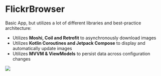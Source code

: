# FlickrBrowser

Basic App, but utilizes a lot of different libraries and best-practice architecture:
- Utilizes **Moshi, Coil and Retrofit** to asynchronously download images
- Utilizes **Kotlin Coroutines and Jetpack Compose** to display and automatically update images
- Utilizes **MVVM & ViewModels** to persist data across configuration changes

![](https://github.com/ryannmahajan/FlickrBrowser/blob/master/20230111_145436.gif)
